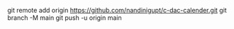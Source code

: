 git remote add origin https://github.com/nandinigupt/c-dac-calender.git
git branch -M main
git push -u origin main
